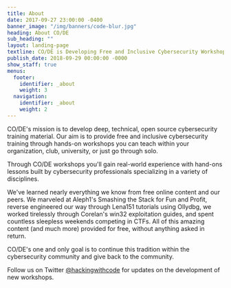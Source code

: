 ```yaml
---
title: About
date: 2017-09-27 23:00:00 -0400
banner_image: "/img/banners/code-blur.jpg"
heading: About CO/DE
sub_heading: ""
layout: landing-page
textline: CO/DE is Developing Free and Inclusive Cybersecurity Workshops
publish_date: 2018-09-29 00:00:00 -0000
show_staff: true
menus:
  footer:
    identifier: _about
    weight: 3
  navigation:
    identifier: _about
    weight: 2
---
```


CO/DE's mission is to develop deep, technical, open source cybersecurity training material. Our aim is to provide free and inclusive cybersecurity training through hands-on workshops you can teach within your organization, club, university, or just go through solo. 

Through CO/DE workshops you'll gain real-world experience with hand-ons lessons built by cybersecurity professionals specializing in a variety of disciplines. 

We've learned nearly everything we know from free online content and our peers. We marveled at Aleph1's Smashing the Stack for Fun and Profit, reverse engineered our way through Lena151 tutorials using Ollydbg, we worked tirelessly through Corelan's win32 exploitation guides, and spent countless sleepless weekends competing in CTFs. All of this amazing content (and much more) provided for free, without anything asked in return.

CO/DE's one and only goal is to continue this tradition within the cybersecurity community and give back to the community.

Follow us on Twitter [@hackingwithcode](https://twitter.com/hackingwithcode) for updates on the development of new workshops.
